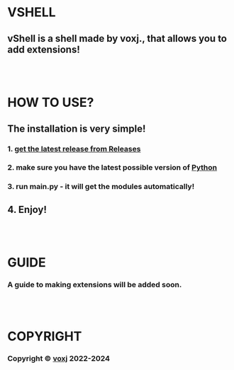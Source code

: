 # VSHELL
## vShell is a shell made by voxj., that allows you to add extensions!
<br><br>
# HOW TO USE?
## The installation is very simple!
### 1. [get the latest release from Releases](https://github.com/voxj/vShell/releases/)
### 2. make sure you have the latest possible version of [Python](https://python.org/)
### 3. run main.py - it will get the modules automatically!
## 4. Enjoy!
<br><br>
# GUIDE
### A guide to making extensions will be added soon.
<br><br>
# COPYRIGHT
### Copyright ©️ [voxj](https://vxj.is-a.dev/i/) 2022-2024
